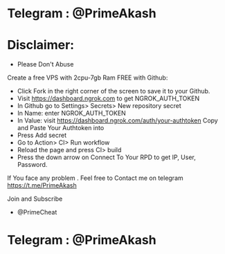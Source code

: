 # Telegram : @PrimeAkash

# Disclaimer:

+ Please Don't Abuse




Create a free VPS with 2cpu-7gb Ram FREE with Github:

+ Click Fork in the right corner of the screen to save it to your Github.
+ Visit https://dashboard.ngrok.com to get NGROK_AUTH_TOKEN
+ In Github go to Settings> Secrets> New repository secret
+ In Name: enter NGROK_AUTH_TOKEN
+ In Value: visit https://dashboard.ngrok.com/auth/your-authtoken Copy and Paste Your Authtoken into
+ Press Add secret
+ Go to Action> CI> Run workflow
+ Reload the page and press CI> build
+ Press the down arrow on Connect To Your RPD to get IP, User, Password.


If You face any problem . Feel free to Contact me on telegram 
https://t.me/PrimeAkash

Join and Subscribe

+ @PrimeCheat

# Telegram : @PrimeAkash
